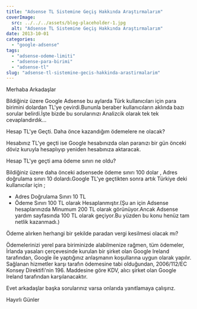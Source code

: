 ```yaml
---
title: "Adsense TL Sistemine Geçiş Hakkında Araştırmalarım"
coverImage:
  src: ../../../assets/blog-placeholder-1.jpg
  alt: "Adsense TL Sistemine Geçiş Hakkında Araştırmalarım"
date: 2013-10-01
categories: 
  - "google-adsense"
tags: 
  - "adsense-odeme-limiti"
  - "adsense-para-birimi"
  - "adsense-tl"
slug: "adsense-tl-sistemine-gecis-hakkinda-arastirmalarim"
---
```


Merhaba Arkadaşlar

Bildiğiniz üzere Google Adsense bu aylarda Türk kullanıcıları için para birimini dolardan TL'ye çevirdi.Bununla beraber kullanıcıların aklında bazı sorular belirdi.İşte bizde bu sorularınızı Analizcik olarak tek tek cevaplandırdık...

Hesap TL'ye Geçti. Daha önce kazandığım ödemelere ne olacak?

Hesabınız TL'ye geçti ise Google hesabınızda olan paranızı bir gün önceki döviz kuruyla hesaplıyıp yeniden hesabınıza aktaracak.

Hesap TL'ye geçti ama ödeme sınırı ne oldu?

Bildiğiniz üzere daha önceki adsensede ödeme sınırı 100 dolar , Adres doğrulama sınırı 10 dolardı.Google TL'ye geçtikten sonra artık Türkiye deki kullanıcılar için ;

- Adres Doğrulama Sınırı 10 TL
- Ödeme Sınırı 100 TL olarak Hesaplanmıştır.(Şu an için Adsense hesaplarınızda Minumum 200 TL olarak görünüyor.Ancak Adsense yardım sayfasında 100 TL olarak geçiyor.Bu yüzden bu konu henüz tam netlik kazanmadı.)

Ödeme alırken herhangi bir şekilde paradan vergi kesilmesi olacak mı?

Ödemelerinizi yerel para biriminizde alabilmenize rağmen, tüm ödemeler, İrlanda yasaları çerçevesinde kurulan bir şirket olan Google Ireland tarafından, Google ile yaptığınız anlaşmanın koşullarına uygun olarak yapılır. Sağlanan hizmetler karşı tarafın ödemesine tabi olduğundan, 2006/112/EC Konsey Direktifi'nin 196. Maddesine göre KDV, alıcı şirket olan Google Ireland tarafından karşılanacaktır.

Evet arkadaşlar başka sorularınız varsa onlarıda yanıtlamaya çalışırız.

Hayırlı Günler
